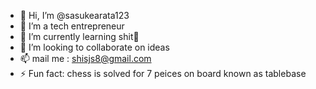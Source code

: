 - 👋 Hi, I’m @sasukearata123
- 👀 I’m a tech entrepreneur 
- 🌱 I’m currently learning shit🤣
- 💞️ I’m looking to collaborate on ideas 
- 📫 mail me : shisjs8@gmail.com
- ⚡ Fun fact: chess is solved for 7 peices on board known as tablebase

<!---
sasukearata123/sasukearata123 is a ✨ special ✨ repository because its `README.md` (this file) appears on your GitHub profile.
You can click the Preview link to take a look at your changes.
--->

